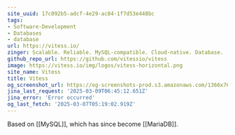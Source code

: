 ```yaml
---
site_uuid: 17c092b5-adcf-4e29-ac84-1f7d53e448bc
tags:
- Software-Development
- Databases
- database
url: https://vitess.io/
zinger: Scalable. Reliable. MySQL-compatible. Cloud-native. Database.
github_repo_url: https://github.com/vitessio/vitess
image: https://vitess.io/img/logos/vitess-horizontal.png
site_name: Vitess
title: Vitess
og_screenshot_url: https://og-screenshots-prod.s3.amazonaws.com/1366x768/80/false/8e913e1ef72703efb8cadd96a7d2d125fde04a323b528f73eb41c4cf936e2768.jpeg
jina_last_request: '2025-03-09T06:45:12.651Z'
jina_error: 'Error occurred'
og_last_fetch: '2025-03-07T05:19:02.919Z'
---
```

Based on [[MySQL]], which has since become [[MariaDB]].


